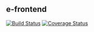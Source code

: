 ## e-frontend

[![Build Status](https://travis-ci.org/Niyitangasam/e-ha-frontend.svg?branch=develop)](https://travis-ci.org/Niyitangasam/e-ha-frontend) [![Coverage Status](https://coveralls.io/repos/github/Niyitangasam/e-ha-frontend/badge.svg?branch=develop)](https://coveralls.io/github/Niyitangasam/e-ha-frontend?branch=develop)